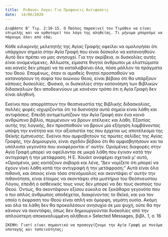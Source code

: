 ```yaml
---
title:  Πιθανοι Λογοι Για Προφανεις Αντιφασεις
date:  14/06/2020
---
```


`Διαβάστε Β’ Τιμ. 2:10-15. Ο Παύλος παρακινεί τον Τιμόθεο να είναι επιμελής και να ορθοτομεί τον λόγο της αληθείας. Τι μήνυμα μπορούμε να πάρουμε όλοι από εδώ;`

Κάθε ειλικρινής μελετητής της Αγίας Γραφής οφείλει να ομολογήσει ότι υπάρχουν σημεία στην Αγία Γραφή που είναι δύσκολο να κατανοηθούν. Αυτό δεν πρέπει να μας ανησυχεί. Για την ακρίβεια, οι δυσκολίες αυτές είναι αναμενόμενες. Άλλωστε, είμαστε θνητοί άνθρωποι με ελαττώματα και κανείς δεν μπορεί να τα καταλαβαίνει όλα, πόσο μάλλον τα πράγματα του Θεού. Επομένως, όταν οι αμαθείς θνητοί προσπαθούν να κατανοήσουν τη σοφία του αιώνιου Θεού, είναι βέβαιο ότι θα υπάρξουν κάποιες δυσκολίες. Φυσικά, οι δυσκολίες στην κατανόηση των Βιβλικών διδασκαλιών δεν αποδεικνύουν με κανέναν τρόπο ότι η Αγία Γραφή δεν είναι αληθινή.

Εκείνοι που απορρίπτουν την θεοπνευστία της Βιβλικής διδασκαλίας, πολλές φορές ισχυρίζονται ότι τα δυσνόητα αυτά σημεία είναι λάθη και αντιφάσεις. Επειδή αντιμετωπίζουν την Αγία Γραφή σαν ένα κοινό ανθρώπινο βιβλίο, περιμένουν να βρουν ατέλειες και λάθη. Εξαιτίας αυτής της λογικής, δεν προσπαθούν να βρουν μία εξήγηση λαμβάνοντας υπόψη την ενότητα και την αξιοπιστία της που έρχεται ως αποτέλεσμα της Θεϊκής έμπνευσης. Εκείνοι που αμφισβητούν τις πρώτες σελίδες της Αγίας Γραφής, την Δημιουργία, είναι σχεδόν βέβαιο ότι θα αμφισβητήσουν και τα υπόλοιπα γεγονότα που αναφέρονται σ’ αυτήν. Ορισμένες διαφορές στην Αγία Γραφή μπορεί να οφείλονται σε μικρά λάθη που έγιναν κατά την αντιγραφή ή την μετάφραση. Η Ε. Χουάιτ αναφέρει σχετικά μ’ αυτό, «Ορισμένοι, μας κοιτάζουν σοβαρά και λένε, “Δεν νομίζετε ότι μπορεί να έχουν γίνει λάθη κατά την αντιγραφή ή την μετάφραση;” Αυτά είναι όλα πιθανά, και όποιος είναι τόσο στενόμυαλος και σκοντάψει σ’ αυτήν την πιθανότητα, είναι έτοιμος να σκοντάψει στα μυστήρια του Θεόπνευστου Λόγου, επειδή ο ασθενικός τους νους δεν μπορεί να δει τους σκοπούς του Θεού. Όντως, θα σκοντάψουν εξίσου εύκολα σε ξεκάθαρα γεγονότα που ο πιο απλός άνθρωπος αποδέχεται, διακρίνοντας το Θεϊκό, και για τον οποίο η έκφραση του Θεού είναι απλή και όμορφη, γεμάτη ουσία. Ακόμη και όλα τα λάθη δεν θα προκαλέσουν ανησυχία σε μια ψυχή, ούτε θα την κάνουν να σκοντάψει, όπως δεν δημιουργούνται δυσκολίες από την απλούστερη αποκεκαλυμμένη αλήθεια.» Selected Messages, βιβλ. 1, σ. 16

`ΣΚΕΨΗ: Γιατί είναι σημαντικό να προσεγγίζουμε την Αγία Γραφή με πνεύμα υποταγής και ταπεινότητας;`